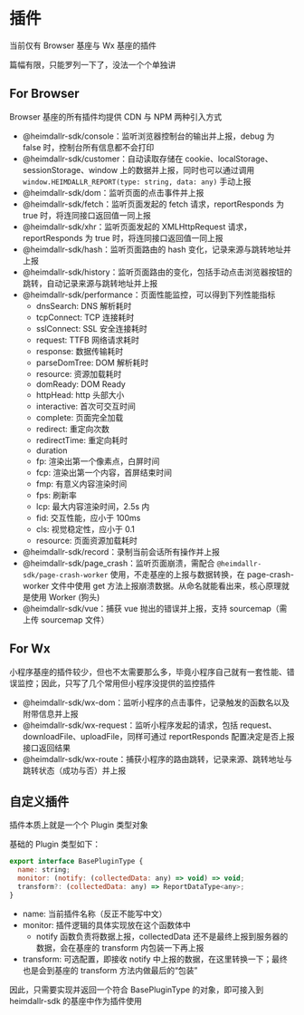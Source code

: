 # 插件

当前仅有 Browser 基座与 Wx 基座的插件

篇幅有限，只能罗列一下了，没法一个个单独讲

## For Browser

Browser 基座的所有插件均提供 CDN 与 NPM 两种引入方式

- @heimdallr-sdk/console：监听浏览器控制台的输出并上报，debug 为 false 时，控制台所有信息都不会打印
- @heimdallr-sdk/customer：自动读取存储在 cookie、localStorage、sessionStorage、window 上的数据并上报，同时也可以通过调用 `window.HEIMDALLR_REPORT(type: string, data: any)` 手动上报
- @heimdallr-sdk/dom：监听页面的点击事件并上报
- @heimdallr-sdk/fetch：监听页面发起的 fetch 请求，reportResponds 为 true 时，将连同接口返回值一同上报
- @heimdallr-sdk/xhr：监听页面发起的 XMLHttpRequest 请求，reportResponds 为 true 时，将连同接口返回值一同上报
- @heimdallr-sdk/hash：监听页面路由的 hash 变化，记录来源与跳转地址并上报
- @heimdallr-sdk/history：监听页面路由的变化，包括手动点击浏览器按钮的跳转，自动记录来源与跳转地址并上报
- @heimdallr-sdk/performance：页面性能监控，可以得到下列性能指标
  - dnsSearch: DNS 解析耗时
  - tcpConnect: TCP 连接耗时
  - sslConnect: SSL 安全连接耗时
  - request: TTFB 网络请求耗时
  - response: 数据传输耗时
  - parseDomTree: DOM 解析耗时
  - resource: 资源加载耗时
  - domReady: DOM Ready
  - httpHead: http 头部大小
  - interactive: 首次可交互时间
  - complete: 页面完全加载
  - redirect: 重定向次数
  - redirectTime: 重定向耗时
  - duration
  - fp: 渲染出第一个像素点，白屏时间
  - fcp: 渲染出第一个内容，首屏结束时间
  - fmp: 有意义内容渲染时间
  - fps: 刷新率
  - lcp: 最大内容渲染时间，2.5s 内
  - fid: 交互性能，应小于 100ms
  - cls: 视觉稳定性，应小于 0.1
  - resource: 页面资源加载耗时
- @heimdallr-sdk/record：录制当前会话所有操作并上报
- @heimdallr-sdk/page_crash：监听页面崩溃，需配合 `@heimdallr-sdk/page-crash-worker` 使用，不走基座的上报与数据转换，在 page-crash-worker 文件中使用 get 方法上报崩溃数据。从命名就能看出来，核心原理就是使用 Worker (狗头)
- @heimdallr-sdk/vue：捕获 vue 抛出的错误并上报，支持 sourcemap（需上传 sourcemap 文件）

## For Wx

小程序基座的插件较少，但也不太需要那么多，毕竟小程序自己就有一套性能、错误监控；因此，只写了几个常用但小程序没提供的监控插件

- @heimdallr-sdk/wx-dom：监听小程序的点击事件，记录触发的函数名以及附带信息并上报
- @heimdallr-sdk/wx-request：监听小程序发起的请求，包括 request、downloadFile、uploadFile，同样可通过 reportResponds 配置决定是否上报接口返回结果
- @heimdallr-sdk/wx-route：捕获小程序的路由跳转，记录来源、跳转地址与跳转状态（成功与否）并上报

## 自定义插件

插件本质上就是一个个 Plugin 类型对象

基础的 Plugin 类型如下：

```js
export interface BasePluginType {
  name: string;
  monitor: (notify: (collectedData: any) => void) => void;
  transform?: (collectedData: any) => ReportDataType<any>;
}
```

- name: 当前插件名称（反正不能写中文）
- monitor: 插件逻辑的具体实现放在这个函数体中
  - notify 函数负责将数据上报，collectedData 还不是最终上报到服务器的数据，会在基座的 transform 内包装一下再上报
- transform: 可选配置，即接收 notify 中上报的数据，在这里转换一下；最终也是会到基座的 transform 方法内做最后的“包装”

因此，只需要实现并返回一个符合 BasePluginType 的对象，即可接入到 heimdallr-sdk 的基座中作为插件使用
